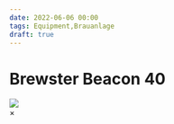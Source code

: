 ```yaml
---
date: 2022-06-06 00:00
tags: Equipment,Brauanlage
draft: true
---
```

# Brewster Beacon 40

<!-- The gallery -->
<div class="row">
  <div class="column">
    <img 
      src="/images/brewster_beacon_40/brewster_beacon_40_volumen_unter_malzrohr.drawio.png"  
      onclick="enlargeGalleryImage(this);">
  </div>
</div>

<!-- The expanding image container -->
<div class="container">
  <!-- Close the image -->
  <span onclick="this.parentElement.style.display='none'" class="closebtn">&times;</span>

  <!-- Expanded image -->
  <img id="expandedImg" style="width:100%">

  <!-- Image text -->
  <div id="imgtext"></div>
</div>
